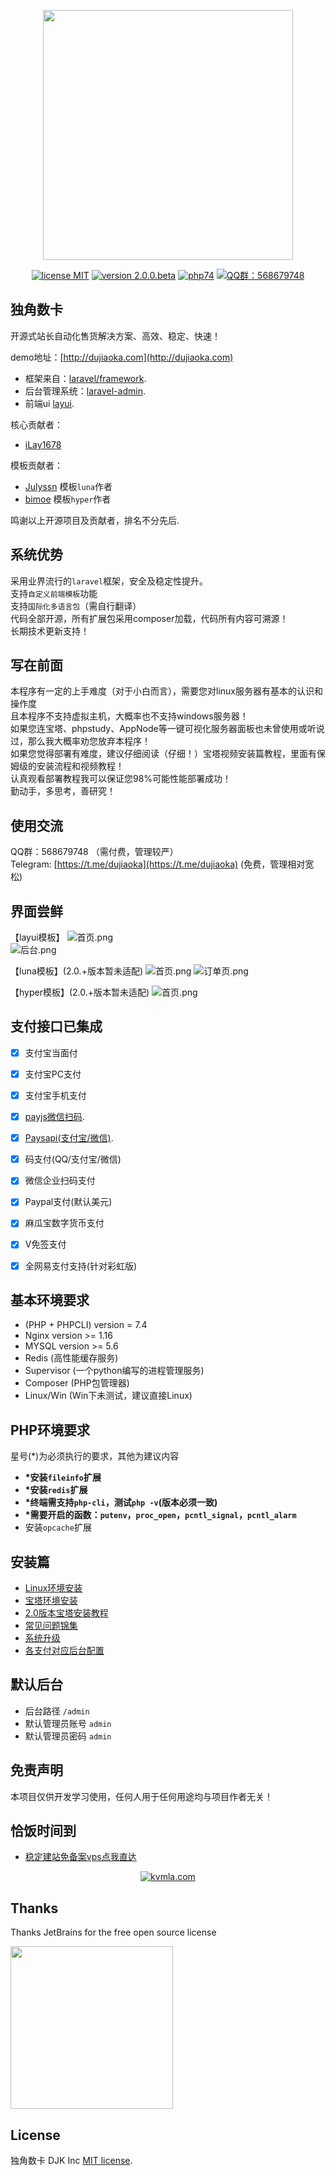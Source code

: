 <p align="center"><img src="https://i.loli.net/2020/04/07/nAzjDJlX7oc5qEw.png" width="400"></p>

<p align="center">
<a href="https://opensource.org/licenses/MIT"><img src="https://img.shields.io/badge/license-MIT-blue" alt="license MIT"></a>
<a href="https://github.com/assimon/dujiaoka/releases/tag/2.0.0.beta"><img src="https://img.shields.io/badge/version-2.0.0.beta-red" alt="version 2.0.0.beta"></a>
<a href="https://www.php.net/releases/7_4_0.php"><img src="https://img.shields.io/badge/PHP-7.4-lightgrey" alt="php74"></a>
<a href="https://shang.qq.com/wpa/qunwpa?idkey=37b6b06f7c941dae20dcd5784088905d6461064d7f33478692f0c4215546cee0"><img src="https://img.shields.io/badge/QQ%E7%BE%A4-568679748-green" alt="QQ群：568679748"></a>
</p>

## 独角数卡

开源式站长自动化售货解决方案、高效、稳定、快速！

demo地址：[http://dujiaoka.com](http://dujiaoka.com)

- 框架来自：[laravel/framework](https://github.com/laravel/laravel).
- 后台管理系统：[laravel-admin](https://laravel-admin.org/).
- 前端ui [layui](https://www.layui.com/).

核心贡献者：
- [iLay1678](https://github.com/iLay1678)

模板贡献者：
- [Julyssn](https://github.com/Julyssn) 模板`luna`作者
- [bimoe](https://github.com/bimoe) 模板`hyper`作者

鸣谢以上开源项目及贡献者，排名不分先后.

## 系统优势

采用业界流行的`laravel`框架，安全及稳定性提升。    
支持`自定义前端模板`功能   
支持`国际化多语言包`（需自行翻译）  
代码全部开源，所有扩展包采用composer加载，代码所有内容可溯源！     
长期技术更新支持！

## 写在前面
本程序有一定的上手难度（对于小白而言），需要您对linux服务器有基本的认识和操作度   
且本程序不支持虚拟主机，大概率也不支持windows服务器！  
如果您连宝塔、phpstudy、AppNode等一键可视化服务器面板也未曾使用或听说过，那么我大概率劝您放弃本程序！  
如果您觉得部署有难度，建议仔细阅读（仔细！）宝塔视频安装篇教程，里面有保姆级的安装流程和视频教程！   
认真观看部署教程我可以保证您98%可能性能部署成功！  
勤动手，多思考，善研究！

## 使用交流     
QQ群：568679748 （需付费，管理较严）    
Telegram: [https://t.me/dujiaoka](https://t.me/dujiaoka) (免费，管理相对宽松)


## 界面尝鲜
【layui模板】
![首页.png](https://i.loli.net/2020/08/04/lZOBGXtsHxIUi6W.png)   
![后台.png](https://i.loli.net/2020/04/07/ZcYLqN4d2fuAI7X.png)

【luna模板】(2.0.+版本暂未适配)
![首页.png](https://i.loli.net/2020/10/24/ElKwJFsQy4a9fZi.png)
![订单页.png](https://i.loli.net/2020/10/24/jG5Mw137HrzOlFA.png)

【hyper模板】(2.0.+版本暂未适配)
![首页.png](https://i.loli.net/2021/01/06/nHCSV5PdJIzT6Gy.png)

## 支付接口已集成
- [x] 支付宝当面付
- [x] 支付宝PC支付
- [x] 支付宝手机支付
- [x] [payjs微信扫码](http://payjs.cn).
- [x] [Paysapi(支付宝/微信)](https://www.paysapi.com/).
- [x] 码支付(QQ/支付宝/微信)
- [x] 微信企业扫码支付
- [x] Paypal支付(默认美元)
- [x] 麻瓜宝数字货币支付
- [x] V免签支付
- [x] 全网易支付支持(针对彩虹版)


## 基本环境要求

- (PHP + PHPCLI) version = 7.4
- Nginx version >= 1.16
- MYSQL version >= 5.6
- Redis (高性能缓存服务)
- Supervisor (一个python编写的进程管理服务)
- Composer (PHP包管理器)
- Linux/Win (Win下未测试，建议直接Linux)

## PHP环境要求

星号(*)为必须执行的要求，其他为建议内容

- **\*安装`fileinfo`扩展**
- **\*安装`redis`扩展**
- **\*终端需支持`php-cli`，测试`php -v`(版本必须一致)**
- **\*需要开启的函数：`putenv`，`proc_open`，`pcntl_signal`，`pcntl_alarm`**
- 安装`opcache`扩展


## 安装篇

- [Linux环境安装](https://github.com/assimon/dujiaoka/wiki/linux_install)
- [宝塔环境安装](https://github.com/assimon/dujiaoka/wiki/bt_install)
- [2.0版本宝塔安装教程](https://github.com/assimon/dujiaoka/wiki/bt_install_2)
- [常见问题锦集](https://github.com/assimon/dujiaoka/wiki/problems)
- [系统升级](https://github.com/assimon/dujiaoka/wiki/update)
- [各支付对应后台配置](https://github.com/assimon/dujiaoka/wiki/problems#各支付对应配置)


## 默认后台

- 后台路径 `/admin`
- 默认管理员账号 `admin`
- 默认管理员密码 `admin`

## 免责声明

本项目仅供开发学习使用，任何人用于任何用途均与项目作者无关！

## 恰饭时间到
- [稳定建站免备案vps点我直达](https://www.kvmla.pro/aff.php?aff=2761)
<p align="center"  width="400">
<a href="https://www.kvmla.pro/aff.php?aff=2761"><img src="https://i.loli.net/2020/07/10/FZRSU1NemgM6zXJ.png" alt="kvmla.com"></a>
</p>

## Thanks

Thanks JetBrains for the free open source license

<a href="https://www.jetbrains.com/?from=gev" target="_blank">
	<img src="https://i.loli.net/2021/02/08/2aejB8rwNmQR7FG.png" width = "260" align=center />
</a>


## License

独角数卡 DJK Inc [MIT license](https://opensource.org/licenses/MIT).
